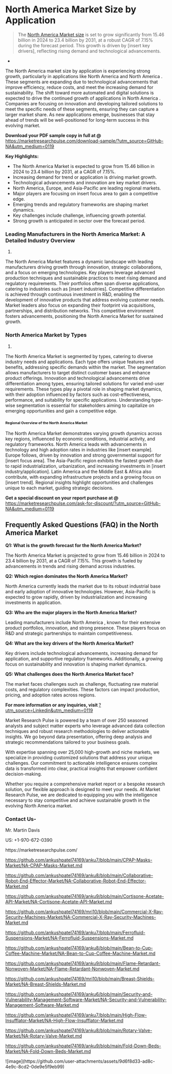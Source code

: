 <h1>North America  Market&nbsp;Size by Application</h1><blockquote><p>The <a href="https://marketresearchpulse.com/download-sample/?utm_source=GitHub-NA&amp;utm_medium=0119">North America  Market size</a> is set to grow significantly from 15.46 billion in 2024 to 23.4 billion by 2031, at a robust CAGR of 7.15% during the forecast period. This growth is driven by [insert key drivers], reflecting rising demand and technological advancements.</p></blockquote><ul><li></li></ul><p>The North America  market size by application is experiencing strong growth, particularly in applications like North America  and North America . These segments are expanding due to technological advancements that improve efficiency, reduce costs, and meet the increasing demand for sustainability. The shift toward more automated and digital solutions is expected to drive the continued growth of applications in North America . Companies are focusing on innovation and developing tailored solutions to meet the specific needs of these segments, ensuring they can capture a larger market share. As new applications emerge, businesses that stay ahead of trends will be well-positioned for long-term success in this evolving market.</p><p><strong>Download your PDF sample copy in full at @ </strong><a href="https://marketresearchpulse.com/download-sample/?utm_source=GitHub-NA&amp;utm_medium=0119">https://marketresearchpulse.com/download-sample/?utm_source=GitHub-NA&amp;utm_medium=0119</a></p><p><strong>Key Highlights: </strong></p><ul><li>The North America  Market is expected to grow from 15.46 billion in 2024 to 23.4 billion by 2031, at a CAGR of 7.15%.</li><li>Increasing demand for trend or application is driving market growth.</li><li>Technological advancements and innovation are key market drivers.</li><li>North America, Europe, and Asia-Pacific are leading regional markets.</li><li>Major players are focusing on insert focus area to gain a competitive edge.</li><li>Emerging trends and regulatory frameworks are shaping market dynamics.</li><li>Key challenges include challenge, influencing growth potential.</li><li>Strong growth is anticipated in sector over the forecast period.</li></ul><h3>Leading Manufacturers in the North America  Market: A Detailed Industry Overview</h3><ol><li></li></ol><div class="flex max-w-full flex-col flex-grow"><div class="min-h-8 text-message flex w-full flex-col items-end gap-2 whitespace-normal break-words [.text-message+&amp;]:mt-5" dir="auto" data-message-author-role="assistant" data-message-id="fd8432e4-4910-450d-b182-61b7bfb0a01f" data-message-model-slug="gpt-4o"><div class="flex w-full flex-col gap-1 empty:hidden first:pt-[3px]"><div class="markdown prose w-full break-words dark:prose-invert light"><p>The North America  Market features a dynamic landscape with leading manufacturers driving growth through innovation, strategic collaborations, and a focus on emerging technologies. Key players leverage advanced production techniques and sustainable practices to meet rising demand and regulatory requirements. Their portfolios often span diverse applications, catering to industries such as [insert industries]. Competitive differentiation is achieved through continuous investment in R&amp;D, enabling the development of innovative products that address evolving customer needs. Market leaders also focus on expanding their footprint via acquisitions, partnerships, and distribution networks. This competitive environment fosters advancements, positioning the North America  Market for sustained growth.</p></div></div></div></div><h3>North America  Market by Types</h3><ol><li></li></ol><div class="flex max-w-full flex-col flex-grow"><div class="min-h-8 text-message flex w-full flex-col items-end gap-2 whitespace-normal break-words [.text-message+&amp;]:mt-5" dir="auto" data-message-author-role="assistant" data-message-id="084470be-0bb7-4664-bddf-5156b4f41249" data-message-model-slug="gpt-4o-mini"><div class="flex w-full flex-col gap-1 empty:hidden first:pt-[3px]"><div class="markdown prose w-full break-words dark:prose-invert light"><p>The North America  Market is segmented by types, catering to diverse industry needs and applications. Each type offers unique features and benefits, addressing specific demands within the market. The segmentation allows manufacturers to target distinct customer bases and enhance product offerings. Innovation and technological advancements drive differentiation among types, ensuring tailored solutions for varied end-user requirements. These types play a pivotal role in shaping market dynamics, with their adoption influenced by factors such as cost-effectiveness, performance, and suitability for specific applications. Understanding type-wise segmentation is essential for stakeholders aiming to capitalize on emerging opportunities and gain a competitive edge.</p></div></div></div></div><h3><span style="font-size: 11px;">Regional Overview of the North America  Market</span></h3><div class="flex max-w-full flex-col flex-grow"><div class="min-h-8 text-message flex w-full flex-col items-end gap-2 whitespace-normal break-words [.text-message+&amp;]:mt-5" dir="auto" data-message-author-role="assistant" data-message-id="e9038762-ce64-4e30-91c9-9bd413514231" data-message-model-slug="gpt-4o-mini"><div class="flex w-full flex-col gap-1 empty:hidden first:pt-[3px]"><div class="markdown prose w-full break-words dark:prose-invert light"><p>The North America  Market demonstrates varying growth dynamics across key regions, influenced by economic conditions, industrial activity, and regulatory frameworks. North America leads with advancements in technology and high adoption rates in industries like [insert example]. Europe follows, driven by innovation and strong governmental support for [insert focus area]. The Asia-Pacific region exhibits the fastest growth due to rapid industrialization, urbanization, and increasing investments in [insert industry/application]. Latin America and the Middle East &amp; Africa also contribute, with expanding infrastructure projects and a growing focus on [insert trend]. Regional insights highlight opportunities and challenges unique to each market, guiding strategic decisions.</p></div></div></div></div><p><strong>Get a special discount on your report purchase at @ </strong><a href="https://marketresearchpulse.com/ask-for-discount/?utm_source=GitHub-NA&amp;utm_medium=0119">https://marketresearchpulse.com/ask-for-discount/?utm_source=GitHub-NA&amp;utm_medium=0119</a></p><h2>Frequently Asked Questions (FAQ) in the North America  Market</h2><p><strong>Q1: What is the growth forecast for the North America  Market?</strong></p><p>The North America  Market is projected to grow from 15.46 billion in 2024 to 23.4 billion by 2031, at a CAGR of 7.15%. This growth is fueled by advancements in trends and rising demand across industries.</p><p><strong>Q2: Which region dominates the North America  Market?</strong></p><p>North America currently leads the market due to its robust industrial base and early adoption of innovative technologies. However, Asia-Pacific is expected to grow rapidly, driven by industrialization and increasing investments in application.</p><p><strong>Q3: Who are the major players in the North America  Market?</strong></p><p>Leading manufacturers include North America , known for their extensive product portfolios, innovation, and strong presence. These players focus on R&amp;D and strategic partnerships to maintain competitiveness.</p><p><strong>Q4: What are the key drivers of the North America  Market?</strong></p><p>Key drivers include technological advancements, increasing demand for application, and supportive regulatory frameworks. Additionally, a growing focus on sustainability and innovation is shaping market dynamics.</p><p><strong>Q5: What challenges does the North America  Market face?</strong></p><p>The market faces challenges such as challenge, fluctuating raw material costs, and regulatory complexities. These factors can impact production, pricing, and adoption rates across regions.</p><p><strong>For more information or any inquiries, visit&nbsp;</strong><a href="?utm_source=Linkedin&utm_medium=0119">?utm_source=Linkedin&utm_medium=0119</a></p><p>Market Research Pulse is powered by a team of over 250 seasoned analysts and subject matter experts who leverage advanced data collection techniques and robust research methodologies to deliver actionable insights. We go beyond data presentation, offering deep analysis and strategic recommendations tailored to your business goals.</p><p>With expertise spanning over 25,000 high-growth and niche markets, we specialize in providing customized solutions that address your unique challenges. Our commitment to actionable intelligence ensures complex data is transformed into clear, practical insights that empower confident decision-making.</p><p>Whether you require a comprehensive market report or a bespoke research solution, our flexible approach is designed to meet your needs. At Market Research Pulse, we are dedicated to equipping you with the intelligence necessary to stay competitive and achieve sustainable growth in the evolving North America  market.</p><h3><strong>Contact Us-</strong></h3><p>Mr. Martin Davis</p><p>US: +1-970-672-0390</p><p>https://marketresearchpulse.com/</p><p><a href="https://github.com/ankushpatel74169/anku7/blob/main/CPAP-Masks-Market/NA-CPAP-Masks-Market.md">https://github.com/ankushpatel74169/anku7/blob/main/CPAP-Masks-Market/NA-CPAP-Masks-Market.md</a></p><p><a href="https://github.com/ankushpatel74169/anku8/blob/main/Collaborative-Robot-End-Effector-Market/NA-Collaborative-Robot-End-Effector-Market.md">https://github.com/ankushpatel74169/anku8/blob/main/Collaborative-Robot-End-Effector-Market/NA-Collaborative-Robot-End-Effector-Market.md</a></p><p><a href="https://github.com/ankushpatel74169/anku9/blob/main/Cortisone-Acetate-API-Market/NA-Cortisone-Acetate-API-Market.md">https://github.com/ankushpatel74169/anku9/blob/main/Cortisone-Acetate-API-Market/NA-Cortisone-Acetate-API-Market.md</a></p><p><a href="https://github.com/ankushpatel74169/mri10/blob/main/Commercial-X-Ray-Security-Machines-Market/NA-Commercial-X-Ray-Security-Machines-Market.md">https://github.com/ankushpatel74169/mri10/blob/main/Commercial-X-Ray-Security-Machines-Market/NA-Commercial-X-Ray-Security-Machines-Market.md</a></p><p><a href="https://github.com/ankushpatel74169/anku7/blob/main/Ferrofluid-Suspensions-Market/NA-Ferrofluid-Suspensions-Market.md">https://github.com/ankushpatel74169/anku7/blob/main/Ferrofluid-Suspensions-Market/NA-Ferrofluid-Suspensions-Market.md</a></p><p><a href="https://github.com/ankushpatel74169/anku8/blob/main/Bean-to-Cup-Coffee-Machine-Market/NA-Bean-to-Cup-Coffee-Machine-Market.md">https://github.com/ankushpatel74169/anku8/blob/main/Bean-to-Cup-Coffee-Machine-Market/NA-Bean-to-Cup-Coffee-Machine-Market.md</a></p><p><a href="https://github.com/ankushpatel74169/anku9/blob/main/Flame-Retardant-Nonwoven-Market/NA-Flame-Retardant-Nonwoven-Market.md">https://github.com/ankushpatel74169/anku9/blob/main/Flame-Retardant-Nonwoven-Market/NA-Flame-Retardant-Nonwoven-Market.md</a></p><p><a href="https://github.com/ankushpatel74169/mri10/blob/main/Breast-Shields-Market/NA-Breast-Shields-Market.md">https://github.com/ankushpatel74169/mri10/blob/main/Breast-Shields-Market/NA-Breast-Shields-Market.md</a></p><p><a href="https://github.com/ankushpatel74169/anku6/blob/main/Security-and-Vulnerability-Management-Software-Market/NA-Security-and-Vulnerability-Management-Software-Market.md">https://github.com/ankushpatel74169/anku6/blob/main/Security-and-Vulnerability-Management-Software-Market/NA-Security-and-Vulnerability-Management-Software-Market.md</a></p><p><a href="https://github.com/ankushpatel74169/anku7/blob/main/High-Flow-Insufflator-Market/NA-High-Flow-Insufflator-Market.md">https://github.com/ankushpatel74169/anku7/blob/main/High-Flow-Insufflator-Market/NA-High-Flow-Insufflator-Market.md</a></p><p><a href="https://github.com/ankushpatel74169/anku8/blob/main/Rotary-Valve-Market/NA-Rotary-Valve-Market.md">https://github.com/ankushpatel74169/anku8/blob/main/Rotary-Valve-Market/NA-Rotary-Valve-Market.md</a></p><p><a href="https://github.com/ankushpatel74169/anku9/blob/main/Fold-Down-Beds-Market/NA-Fold-Down-Beds-Market.md">https://github.com/ankushpatel74169/anku9/blob/main/Fold-Down-Beds-Market/NA-Fold-Down-Beds-Market.md</a></p>
![image](https://github.com/user-attachments/assets/9d6f8d33-ad8c-4e9c-8cd2-0de9e5f9eb99)
